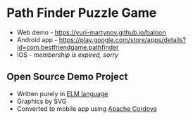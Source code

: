 # Path Finder Puzzle Game

- Web demo - https://yuri-martynov.github.io/baloon
- Android app - https://play.google.com/store/apps/details?id=com.bestfriendgame.pathfinder
- iOS - _membership is expired, sorry_

## Open Source Demo Project
- Written purely in [ELM language](http://elm-lang.org/)
- Graphics by SVG
- Converted to mobile app using [Apache Cordova](https://cordova.apache.org/)
